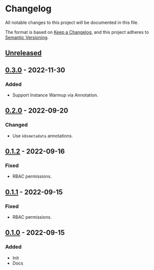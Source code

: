 # Changelog

All notable changes to this project will be documented in this file.

The format is based on [Keep a Changelog](https://keepachangelog.com/en/1.0.0/),
and this project adheres to [Semantic Versioning](https://semver.org/spec/v2.0.0.html).



## [Unreleased]

## [0.3.0] - 2022-11-30

### Added

- Support Instance Warmup via Annotation.

## [0.2.0] - 2022-09-20

### Changed

- Use `k8smetadata` annotations.

## [0.1.2] - 2022-09-16

### Fixed

- RBAC permissions.

## [0.1.1] - 2022-09-15

### Fixed

- RBAC permissions.

## [0.1.0] - 2022-09-15

### Added

- Init
- Docs

[Unreleased]: https://github.com/giantswarm/aws-rolling-node-operator/compare/v0.3.0...HEAD
[0.3.0]: https://github.com/giantswarm/aws-rolling-node-operator/compare/v0.2.0...v0.3.0
[0.2.0]: https://github.com/giantswarm/aws-rolling-node-operator/compare/v0.1.2...v0.2.0
[0.1.2]: https://github.com/giantswarm/aws-rolling-node-operator/compare/v0.1.1...v0.1.2
[0.1.1]: https://github.com/giantswarm/aws-rolling-node-operator/compare/v0.1.0...v0.1.1
[0.1.0]: https://github.com/giantswarm/aws-rolling-node-operator/releases/tag/v0.1.0
